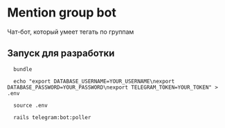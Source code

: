 # Mention group bot
Чат-бот, который умеет тегать по группам

## Запуск для разработки
```
  bundle

  echo "export DATABASE_USERNAME=YOUR_USERNAME\nexport DATABASE_PASSWORD=YOUR_PASSWORD\nexport TELEGRAM_TOKEN=YOUR_TOKEN" > .env

  source .env

  rails telegram:bot:poller
```

